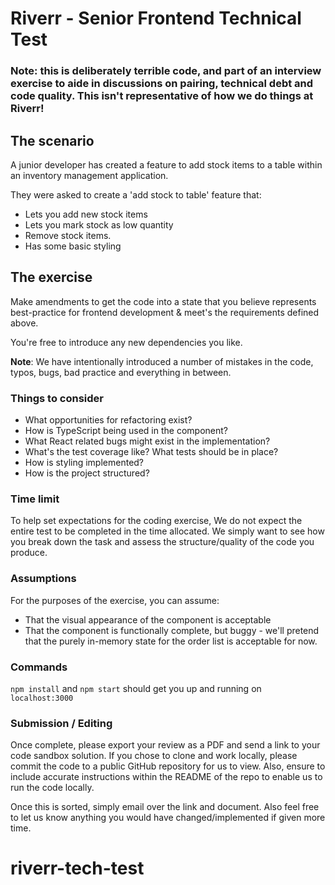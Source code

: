 # Riverr - Senior Frontend Technical Test

### Note: this is deliberately terrible code, and part of an interview exercise to aide in discussions on pairing, technical debt and code quality. This isn't representative of how we do things at Riverr!

## The scenario

A junior developer has created a feature to add stock items to a table within an inventory management application.

They were asked to create a 'add stock to table' feature that:

- Lets you add new stock items
- Lets you mark stock as low quantity
- Remove stock items.
- Has some basic styling

## The exercise

Make amendments to get the code into a state that you believe represents best-practice for frontend development & meet's the requirements defined above.

You're free to introduce any new dependencies you like.

**Note**: We have intentionally introduced a number of mistakes in the code, typos, bugs, bad practice and everything in between.

### Things to consider

- What opportunities for refactoring exist?
- How is TypeScript being used in the component?
- What React related bugs might exist in the implementation?
- What's the test coverage like? What tests should be in place?
- How is styling implemented?
- How is the project structured?

### Time limit

To help set expectations for the coding exercise, We do not expect the entire test to be completed in the time allocated. We simply want to see how you break down the task and assess the structure/quality of the code you produce.

### Assumptions

For the purposes of the exercise, you can assume:

- That the visual appearance of the component is acceptable
- That the component is functionally complete, but buggy - we'll pretend that the purely in-memory state for the order list is acceptable for now.

### Commands

`npm install` and `npm start` should get you up and running on `localhost:3000`

### Submission / Editing

Once complete, please export your review as a PDF and send a link to your code sandbox solution. If you chose to clone and work locally, please commit the code to a public GitHub repository for us to view. Also, ensure to include accurate instructions within the README of the repo to enable us to run the code locally.

Once this is sorted, simply email over the link and document. Also feel free to let us know anything you would have changed/implemented if given more time.
# riverr-tech-test
